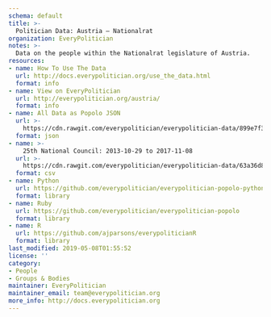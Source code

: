 ```yaml
---
schema: default
title: >-
  Politician Data: Austria — Nationalrat
organization: EveryPolitician
notes: >-
  Data on the people within the Nationalrat legislature of Austria.
resources:
- name: How To Use The Data
  url: http://docs.everypolitician.org/use_the_data.html
  format: info
- name: View on EveryPolitician
  url: http://everypolitician.org/austria/
  format: info
- name: All Data as Popolo JSON
  url: >-
    https://cdn.rawgit.com/everypolitician/everypolitician-data/899e7f3e1b6d09f207ac22467808606acc2bc7f9/data/Austria/Nationalrat/ep-popolo-v1.0.json
  format: json
- name: >-
    25th National Council: 2013-10-29 to 2017-11-08
  url: >-
    https://cdn.rawgit.com/everypolitician/everypolitician-data/63a36d82bcf371dc12e399de6dec03b00d5704c8/data/Austria/Nationalrat/term-25.csv
  format: csv
- name: Python
  url: https://github.com/everypolitician/everypolitician-popolo-python
  format: library
- name: Ruby
  url: https://github.com/everypolitician/everypolitician-popolo
  format: library
- name: R
  url: https://github.com/ajparsons/everypoliticianR
  format: library
last_modified: 2019-05-08T01:55:52
license: ''
category:
- People
- Groups & Bodies
maintainer: EveryPolitician
maintainer_email: team@everypolitician.org
more_info: http://docs.everypolitician.org
---
```

